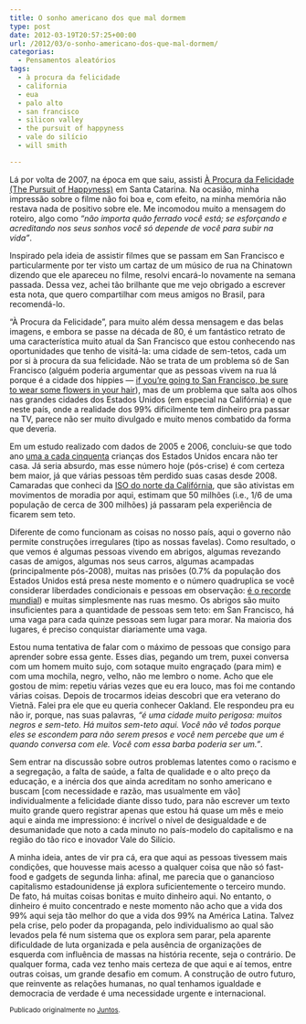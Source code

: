 ```yaml
---
title: O sonho americano dos que mal dormem
type: post
date: 2012-03-19T20:57:25+00:00
url: /2012/03/o-sonho-americano-dos-que-mal-dormem/
categorias:
  - Pensamentos aleatórios
tags:
  - à procura da felicidade
  - california
  - eua
  - palo alto
  - san francisco
  - silicon valley
  - the pursuit of happyness
  - vale do silício
  - will smith

---
```

Lá por volta de 2007, na época em que saiu, assisti [À Procura da Felicidade (The Pursuit of Happ<em>y</em>ness)][1] em Santa Catarina. Na ocasião, minha impressão sobre o filme não foi boa e, com efeito, na minha memória não restava nada de positivo sobre ele. Me incomodou muito a mensagem do roteiro, algo como _“não importa quão ferrado você está; se esforçando e acreditando nos seus sonhos você só depende de você para subir na vida”_.

Inspirado pela ideia de assistir filmes que se passam em San Francisco e particularmente por ter visto um cartaz de um músico de rua na Chinatown dizendo que ele apareceu no filme, resolvi encará-lo novamente na semana passada. Dessa vez, achei tão brilhante que me vejo obrigado a escrever esta nota, que quero compartilhar com meus amigos no Brasil, para recomendá-lo.

“À Procura da Felicidade”, para muito além dessa mensagem e das belas imagens, e embora se passe na década de 80, é um fantástico retrato de uma característica muito atual da San Francisco que estou conhecendo nas oportunidades que tenho de visitá-la: uma cidade de sem-tetos, cada um por si à procura da sua felicidade. Não se trata de um problema só de San Francisco (alguém poderia argumentar que as pessoas vivem na rua lá porque é a cidade dos hippies — [if you’re going to San Francisco, be sure to wear some flowers in your hair][2]), mas de um problema que salta aos olhos nas grandes cidades dos Estados Unidos (em especial na Califórnia) e que neste país, onde a realidade dos 99% dificilmente tem dinheiro pra passar na TV, parece não ser muito divulgado e muito menos combatido da forma que deveria.

Em um estudo realizado com dados de 2005 e 2006, concluiu-se que todo ano [uma a cada cinquenta][3] crianças dos Estados Unidos encara não ter casa. Já seria absurdo, mas esse número hoje (pós-crise) é com certeza bem maior, já que várias pessoas têm perdido suas casas desde 2008. Camaradas que conheci da [ISO do norte da Califórnia][4], que são ativistas em movimentos de moradia por aqui, estimam que 50 milhões (i.e., 1/6 de uma população de cerca de 300 milhões) já passaram pela experiência de ficarem sem teto.

Diferente de como funcionam as coisas no nosso país, aqui o governo não permite construções irregulares (tipo as nossas favelas). Como resultado, o que vemos é algumas pessoas vivendo em abrigos, algumas revezando casas de amigos, algumas nos seus carros, algumas acampadas (principalmente pós-2008), muitas nas prisões (0.7% da população dos Estados Unidos está presa neste momento e o número quadruplica se você considerar liberdades condicionais e pessoas em observação: [é o recorde mundial][5]) e muitas simplesmente nas ruas mesmo. Os abrigos são muito insuficientes para a quantidade de pessoas sem teto: em San Francisco, há uma vaga para cada quinze pessoas sem lugar para morar. Na maioria dos lugares, é preciso conquistar diariamente uma vaga.

Estou numa tentativa de falar com o máximo de pessoas que consigo para aprender sobre essa gente. Esses dias, pegando um trem, puxei conversa com um homem muito sujo, com sotaque muito engraçado (para mim) e com uma mochila, negro, velho, não me lembro o nome. Acho que ele gostou de mim: repetiu várias vezes que eu era louco, mas foi me contando várias coisas. Depois de trocarmos ideias descobri que era veterano do Vietnã. Falei pra ele que eu queria conhecer Oakland. Ele respondeu pra eu não ir, porque, nas suas palavras, _“é uma cidade muito perigosa: muitos negros e sem-teto. Há muitos sem-teto aqui. Você não vê todos porque eles se escondem para não serem presos e você nem percebe que um é quando conversa com ele. Você com essa barba poderia ser um.”_.

Sem entrar na discussão sobre outros problemas latentes como o racismo e a segregação, a falta de saúde, a falta de qualidade e o alto preço da educação, e a inércia dos que ainda acreditam no sonho americano e buscam [com necessidade e razão, mas usualmente em vão] individualmente a felicidade diante disso tudo, para não escrever um texto muito grande quero registrar apenas que estou há quase um mês e meio aqui e ainda me impressiono: é incrível o nível de desigualdade e de desumanidade que noto a cada minuto no país-modelo do capitalismo e na região do tão rico e inovador Vale do Silício.

A minha ideia, antes de vir pra cá, era que aqui as pessoas tivessem mais condições, que houvesse mais acesso a qualquer coisa que não só fast-food e gadgets de segunda linha: afinal, me parecia que o ganancioso capitalismo estadounidense já explora suficientemente o terceiro mundo. De fato, há muitas coisas bonitas e muito dinheiro aqui. No entanto, o dinheiro é muito concentrado e neste momento não acho que a vida dos 99% aqui seja tão melhor do que a vida dos 99% na América Latina. Talvez pela crise, pelo poder da propaganda, pelo individualismo ao qual são levados pela fé num sistema que os explora sem parar, pela aparente dificuldade de luta organizada e pela ausência de organizações de esquerda com influência de massas na história recente, seja o contrário. De qualquer forma, cada vez tenho mais certeza de que aqui e aí temos, entre outras coisas, um grande desafio em comum. A construção de outro futuro, que reinvente as relações humanas, no qual tenhamos igualdade e democracia de verdade é uma necessidade urgente e internacional.

<small>Publicado originalmente no <a href="https://juntos.org.br/2012/03/o-sonho-americano-dos-que-mal-dormem/">Juntos</a>.</small>

 [1]: https://www.youtube.com/watch?v=doLdmYhpNyc
 [2]: https://www.youtube.com/watch?v=bch1_Ep5M1s
 [3]: http://articles.cnn.com/2009-03-10/us/homeless.children_1_homeless-children-family-homelessness-child-homelessness?_s=PM:US
 [4]: http://norcalsocialism.org/
 [5]: https://en.wikipedia.org/wiki/Incarceration_in_the_United_States
